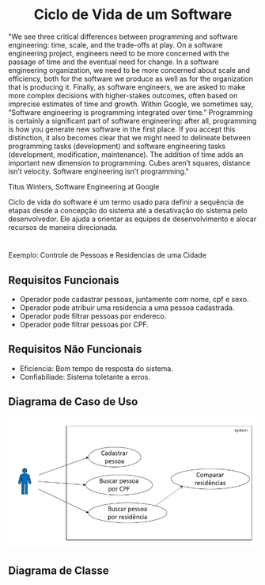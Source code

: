 <h1 align="center">Ciclo de Vida de um Software</h1>
"We see three critical differences between programming and software engineering: time, scale, and the trade-offs at play. On a software engineering project, engineers need to be more concerned with the passage of time and the eventual need for change. In a software engineering organization, we need to be more concerned about scale and efficiency, both for the software we produce as well as for the organization that is producing it. Finally, as software engineers, we are asked to make more complex decisions with higher-stakes outcomes, often based on imprecise estimates of time and growth. Within Google, we sometimes say, “Software engineering is programming integrated over time.” Programming is certainly a significant part of software engineering: after all, programming is how you generate new software in the first place. If you accept this distinction, it also becomes clear that we might need to delineate between programming tasks (development) and software engineering tasks (development, modification, maintenance). The addition of time adds an important new dimension to programming. Cubes aren’t squares, distance isn’t velocity. Software engineering isn’t programming."

Titus Winters, Software Engineering at Google


Ciclo de vida do software é um termo usado para definir a sequência de etapas desde a concepção do sistema até a desativação do sistema pelo desenvolvedor. Ele ajuda a orientar as equipes de desenvolvimento e alocar recursos de maneira direcionada.
<h1></h1>

Exemplo: Controle de Pessoas e Residencias de uma Cidade

<h2>Requisitos Funcionais</h2>
<ul>
  <li>Operador pode cadastrar pessoas, juntamente com nome, cpf e sexo.</li>
  <li>Operador pode atribuir uma residencia a uma pessoa cadastrada.</li>
  <li>Operador pode filtrar pessoas por endereco.</li>
  <li>Operador pode filtrar pessoas por CPF.</li>
</ul>

<h2>Requisitos Não Funcionais</h2>
<ul>
  <li>Eficiencia: Bom tempo de resposta do sistema.</li>
  <li>Confiabiliade: Sistema toletante a erros.</li>
</ul>
    
<h2>Diagrama de Caso de Uso</h2>
<img src="https://github.com/fsbispo/bertoti/blob/main/Case-diagram/case-diagram.png">

<h2>Diagrama de Classe</h2>

